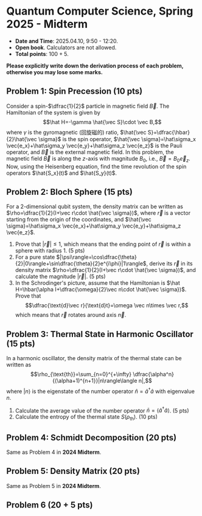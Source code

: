 # Quantum Computer Science, Spring 2025 - Midterm

- **Date and Time**: 2025.04.10, 9:50 - 12:20.
- **Open book**. Calculators are not allowed.
- **Total points**: $100+5$.

**Please explicitly write down the derivation process of each problem, otherwise you may lose some marks.**

## Problem 1: Spin Precession ($10$ pts)

Consider a spin-$\dfrac{1}{2}$ particle in magnetic field $\vec B$. The Hamiltonian of the system is given by
$$\hat H=-\gamma \hat{\vec S}\cdot \vec B,$$
where $\gamma$ is the gyromagnetic (回旋磁的) ratio, $\hat{\vec S}=\dfrac{\hbar}{2}\hat{\vec \sigma}$ is the spin operator, $\hat{\vec \sigma}=\hat\sigma_x \vec{e_x}+\hat\sigma_y \vec{e_y}+\hat\sigma_z \vec{e_z}$ is the Pauli operator, and $\vec B$ is the external magnetic field. In this problem, the magnetic field $\vec B$ is along the $z$-axis with magnitude $B_0$, i.e., $\vec B=B_0\vec e_z$. Now, using the Heisenberg equation, find the time revolution of the spin operators $\hat{S_x}(t)$ and $\hat{S_y}(t)$.

## Problem 2: Bloch Sphere ($15$ pts)

For a 2-dimensional qubit system, the density matrix can be written as $\rho=\dfrac{1}{2}(I+\vec r\cdot \hat{\vec \sigma})$, where $\vec r$ is a vector starting from the origin of the coordinates, and $\hat{\vec \sigma}=\hat\sigma_x \vec{e_x}+\hat\sigma_y \vec{e_y}+\hat\sigma_z \vec{e_z}$.

1. Prove that $|\vec r|\le 1$, which means that the ending point of $\vec r$ is within a sphere with radius $1$. ($5$ pts)
2. For a pure state $|\psi\rangle=\cos\dfrac{\theta}{2}|0\rangle+\sin\dfrac{\theta}{2}e^{i\phi}|1\rangle$, derive its $\vec r$ in its density matrix $\rho=\dfrac{1}{2}(I+\vec r\cdot \hat{\vec \sigma})$, and calculate the magnitude $|\vec r|$. ($5$ pts)
3. In the Schrodinger's picture, assume that the Hamiltonian is $\hat H=\hbar(\alpha I+\dfrac{\omega}{2}\vec n\cdot \hat{\vec \sigma})$. Prove that
    $$\dfrac{\text{d}\vec r}{\text{d}t}=\omega \vec n\times \vec r,$$
    which means that $\vec r$ rotates around axis $\vec n$.

## Problem 3: Thermal State in Harmonic Oscillator ($15$ pts)

In a harmonic oscillator, the density matrix of the thermal state can be written as
$$\rho_{\text{th}}=\sum_{n=0}^{+\infty} \dfrac{\alpha^n}{(\alpha+1)^{n+1}}|n\rangle\langle n|,$$
where $|n\rangle$ is the eigenstate of the number operator $\hat n=\hat a^\dagger \hat a$ with eigenvalue $n$.

1. Calculate the average value of the number operator $\bar n=\langle \hat a^\dagger \hat a\rangle$. ($5$ pts)
2. Calculate the entropy of the thermal state $S(\rho_{\text{th}})$. ($10$ pts)

## Problem 4: Schmidt Decomposition ($20$ pts)

Same as Problem 4 in **2024 Midterm**.

## Problem 5: Density Matrix ($20$ pts)

Same as Problem 5 in **2024 Midterm**.

## Problem 6 ($20+5$ pts)